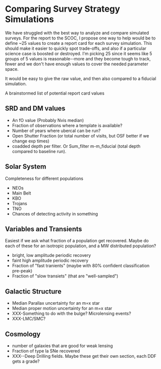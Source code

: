 # Comparing Survey Strategy Simulations

We have struggled with the best way to analyze and compare simulated surveys. For the report to the SCOC, I propose one way to help would be to define \~25 values to create a report card for each survey simulation. This should make it easier to quickly spot trade-offs, and also if a particular science case is boosted or destroyed. I'm picking 25 since it seems like 5 groups of 5 values is reasonable--more and they become tough to track, fewer and we don't have enough values to cover the needed parameter space.

It would be easy to give the raw value, and then also compared to a fiducial simulation.

A brainstormed list of potential report card values

## SRD and DM values

* An fO value (Probably Nvis median)
* Fraction of observations where a template is available?
* Number of years where ubercal can be run?
* Open Shutter Fraction (or total number of visits, but OSF better if we change exp times)
* coadded depth per filter. Or Sum_filter m-m_fiducial (total depth compared to baseline run). 


## Solar System
Completeness for different populations

* NEOs
* Main Belt
* KBO
* Trojans
* TNO
* Chances of detecting activity in something


## Variables and Transients

Easiest if we ask what fraction of a population get recovered. Maybe do each of these for an isotropic population, and a MW distributed population?

* bright, low amplitude periodic recovery
* faint high amplitude periodic recovery
* Fraction of "fast tranients" (maybe with 80% confident classification pre-peak)
* Fraction of "slow transiets" (that are "well-sampled")

## Galactic Structure

* Median Parallax uncertainty for an m=x star
* Median proper motion uncertainty for an m=x star
* XXX-Something to do with the bulge? Microlensing events?
* XXX-LMC/SMC?

## Cosmology

* number of galaxies that are good for weak lensing
* Fraction of type Ia SNe recovered
* XXX--Deep Drilling fields.  Maybe these get their own section, each DDF gets a grade?

